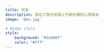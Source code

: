 ```yaml
---
title: 开发
description: 我在工程开发路上不断折腾的心得体会
image: 'dev.jpg'

# Badge style
style:
    background: "#2a9d8f"
    color: "#fff"
---
```

